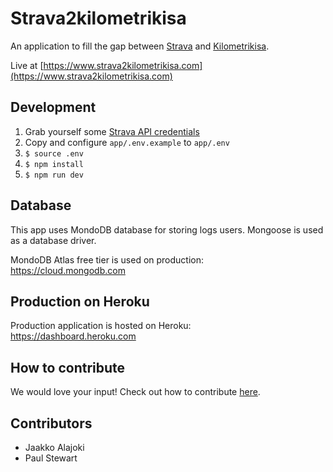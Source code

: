 # Strava2kilometrikisa

An application to fill the gap between [Strava](https://strava.com/) and [Kilometrikisa](https://www.kilometrikisa.fi/).

Live at [https://www.strava2kilometrikisa.com](https://www.strava2kilometrikisa.com)

## Development

1. Grab yourself some [Strava API credentials](https://developers.strava.com)
1. Copy and configure `app/.env.example` to `app/.env`
1. `$ source .env`
1. `$ npm install`
1. `$ npm run dev`

## Database

This app uses MondoDB database for storing logs users. Mongoose is used as a database driver.

MondoDB Atlas free tier is used on production:  
https://cloud.mongodb.com

## Production on Heroku

Production application is hosted on Heroku:  
https://dashboard.heroku.com

## How to contribute

We would love your input! Check out how to contribute [here](./.github/CONTRIBUTING.md).

## Contributors

- Jaakko Alajoki
- Paul Stewart
